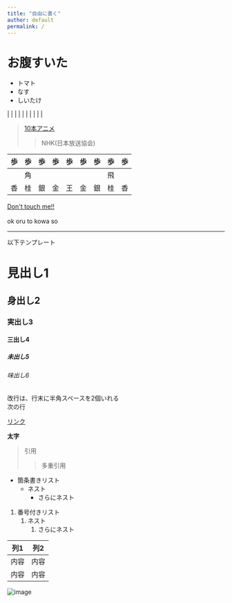 ```yaml
---
title: "自由に書く"
author: default
permalink: /
---
```


# お腹すいた

- トマト
- なす
- しいたけ


| | | | | | | | | |

>[10本アニメ](https://www.youtube.com/watch?v=r0miR1I6cJw)
>>NHK(日本放送協会)

|  歩  |  歩  |  歩  |  歩  |  歩  |  歩  |  歩  |  歩  |  歩  |
|-----|-----|-----|-----|-----|-----|-----|-----|-----|
|     |   角  |      |      |      |      |      |  飛  |     |
|  香  |  桂  |  銀  |  金  |  王  |  金  |  銀  |  桂  |  香  |


[Don't touch me!!](https://ja.wikipedia.org/wiki/%E3%82%AB%E3%83%AA%E3%82%AE%E3%83%A5%E3%83%A9%E5%8A%B9%E6%9E%9C)　　　　　　　　　　　　　　



ok oru to kowa so　　　　　　　　　　



---

以下テンプレート

# 見出し1
## 身出し2
### 実出し3
#### 三出し4
##### 未出し5
###### 味出し6

改行は、行末に半角スペースを2個いれる  
次の行

[リンク](https://www.google.co.jp/)

**太字**

> 引用
>> 多重引用


- 箇条書きリスト
  - ネスト
    - さらにネスト


1. 番号付きリスト
   1. ネスト
      1. さらにネスト

  
| 列1  | 列2  |
|-----|-----|
| 内容  | 内容  |
| 内容  | 内容  |

![image](/220422_GitHubPages/assets/images/logo-150.png)

